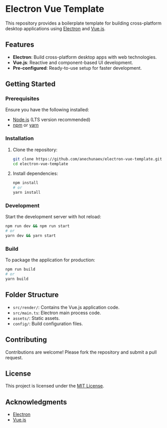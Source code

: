 # Electron Vue Template

This repository provides a boilerplate template for building cross-platform desktop applications using [Electron](https://www.electronjs.org/) and [Vue.js](https://vuejs.org/).

## Features

- **Electron**: Build cross-platform desktop apps with web technologies.
- **Vue.js**: Reactive and component-based UI development.
- **Pre-configured**: Ready-to-use setup for faster development.

## Getting Started

### Prerequisites

Ensure you have the following installed:

- [Node.js](https://nodejs.org/) (LTS version recommended)
- [npm](https://www.npmjs.com/) or [yarn](https://yarnpkg.com/)

### Installation

1. Clone the repository:
	```bash
	git clone https://github.com/anechunaev/electron-vue-template.git
	cd electron-vue-template
	```

2. Install dependencies:
	```bash
	npm install
	# or
	yarn install
	```

### Development

Start the development server with hot reload:
```bash
npm run dev && npm run start
# or
yarn dev && yarn start
```

### Build

To package the application for production:
```bash
npm run build
# or
yarn build
```

## Folder Structure

- `src/render/`: Contains the Vue.js application code.
- `src/main.ts`: Electron main process code.
- `assets/`: Static assets.
- `config/`: Build configuration files.

## Contributing

Contributions are welcome! Please fork the repository and submit a pull request.

## License

This project is licensed under the [MIT License](LICENSE).

## Acknowledgments

- [Electron](https://www.electronjs.org/)
- [Vue.js](https://vuejs.org/)
